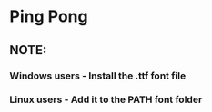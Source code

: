 <h1>Ping Pong</h1>

<h2>NOTE:</h2>
<h3>Windows users - Install the .ttf font file</h3>
<h3>Linux users - Add it to the PATH font folder</h3>
